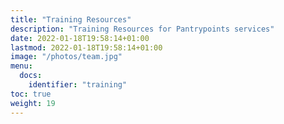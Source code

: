 ```yaml
---
title: "Training Resources"
description: "Training Resources for Pantrypoints services"
date: 2022-01-18T19:58:14+01:00
lastmod: 2022-01-18T19:58:14+01:00
image: "/photos/team.jpg"
menu:
  docs:
    identifier: "training"
toc: true
weight: 19
---
```



